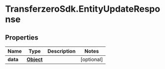 # TransferzeroSdk.EntityUpdateResponse

## Properties
Name | Type | Description | Notes
------------ | ------------- | ------------- | -------------
**data** | [**Object**](.md) |  | [optional] 


